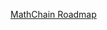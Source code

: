 [MathChain Roadmap](https://www.notion.so/mathchain/f2abd4d6d4c54ee3a6fafd7cbe37b0fa?v=5ae6e992dd004c96941f0727697ae928)

